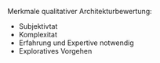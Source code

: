 
Merkmale qualitativer Architekturbewertung:
- Subjektivtat
- Komplexitat
- Erfahrung und Expertive notwendig
- Exploratives Vorgehen